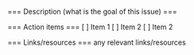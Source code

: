=== Description (what is the goal of this issue) ===

=== Action items ===
[ ] Item 1 
[ ] Item 2
[ ] Item 2

=== Links/resources === 
any relevant links/resources
